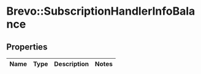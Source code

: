 # Brevo::SubscriptionHandlerInfoBalance

## Properties
Name | Type | Description | Notes
------------ | ------------- | ------------- | -------------


